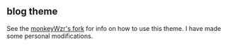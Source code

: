 ## blog theme

See the [monkeyWzr's fork](https://github.com/monkeyWzr/hugo-theme-cactus) for info on how to use this theme. I have made some personal modifications.
